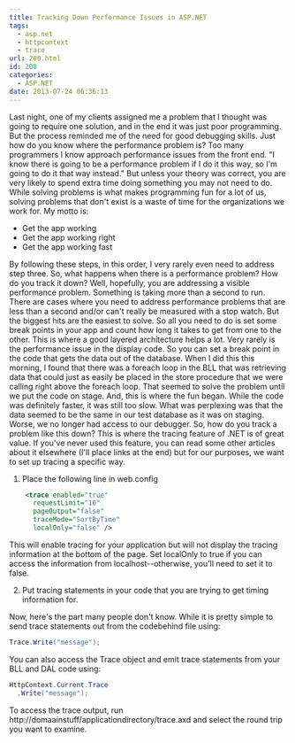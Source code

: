 ```yaml
---
title: Tracking Down Performance Issues in ASP.NET
tags:
  - asp.net
  - httpcontext
  - trace
url: 200.html
id: 200
categories:
  - ASP.NET
date: 2013-07-24 06:36:13
---
```


Last night, one of my clients assigned me a problem that I thought was going to require one solution, and in the end it was just poor programming. But the process reminded me of the need for good debugging skills. Just how do you know where the performance problem is? Too many programmers I know approach performance issues from the front end. "I know there is going to be a performance problem if I do it this way, so I'm going to do it that way instead." But unless your theory was correct, you are very likely to spend extra time doing something you may not need to do. While solving problems is what makes programming fun for a lot of us, solving problems that don't exist is a waste of time for the organizations we work for. My motto is:

<!-- more -->

*   Get the app working
*   Get the app working right
*   Get the app working fast

By following these steps, in this order, I very rarely even need to address step three. So, what happens when there is a performance problem? How do you track it down? Well, hopefully, you are addressing a visible performance problem. Something is taking more than a second to run. There are cases where you need to address performance problems that are less than a second and/or can't really be measured with a stop watch. But the biggest hits are the easiest to solve. So all you need to do is set some break points in your app and count how long it takes to get from one to the other. This is where a good layered architecture helps a lot. Very rarely is the performance issue in the display code. So you can set a break point in the code that gets the data out of the database. When I did this this morning, I found that there was a foreach loop in the BLL that was retrieving data that could just as easily be placed in the store procedure that we were calling right above the foreach loop. That seemed to solve the problem until we put the code on stage. And, this is where the fun began. While the code was definitely faster, it was still too slow. What was perplexing was that the data seemed to be the same in our test database as it was on staging. Worse, we no longer had access to our debugger. So, how do you track a problem like this down? This is where the tracing feature of .NET is of great value. If you've never used this feature, you can read some other articles about it elsewhere (I'll place links at the end) but for our purposes, we want to set up tracing a specific way.

1.  Place the following line in web.config

``` xml
    <trace enabled="true"
      requestLimit="10"
      pageOutput="false"
      traceMode="SortByTime"
      localOnly="false" />
```

This will enable tracing for your application but will not display the tracing information at the bottom of the page. Set localOnly to true if you can access the information from localhost--otherwise, you'll need to set it to false.

2.  Put tracing statements in your code that you are trying to get timing information for.

Now, here's the part many people don't know. While it is pretty simple to send trace statements out from the codebehind file using:

``` csharp
Trace.Write("message");
```

You can also access the Trace object and emit trace statements from your BLL and DAL code using:

``` csharp
HttpContext.Current.Trace
  .Write("message");
```

To access the trace output, run http://domaainstuff/applicationdirectory/trace.axd and select the round trip you want to examine.
